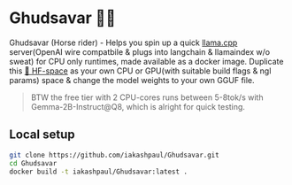 # Ghudsavar 🏇🏻

Ghudsavar (Horse rider) - Helps you spin up a quick [llama.cpp](https://github.com/ggerganov/llama.cpp) server(OpenAI wire compatbile & plugs into langchain & llamaindex w/o sweat) for CPU only runtimes, made available as a docker image. Duplicate this [🤗 HF-space](https://huggingface.co/spaces/iAkashPaul/Ghudsavar) as your own CPU or GPU(with suitable build flags & ngl params) space & change the model weights to your own GGUF file. 

> BTW the free tier with 2 CPU-cores runs between 5-8tok/s with Gemma-2B-Instruct@Q8, which is alright for quick testing.

## Local setup

```bash
git clone https://github.com/iakashpaul/Ghudsavar.git
cd Ghudsavar
docker build -t iakashpaul/Ghudsavar:latest .
```
